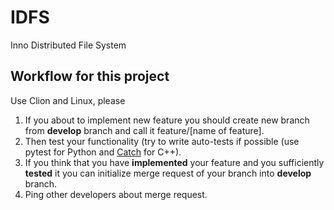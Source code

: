 # IDFS
Inno Distributed File System

## Workflow for this project
Use Clion and Linux, please

1. If you about to implement new feature you should create new branch from **develop** branch and call it feature/[name of feature].
2. Then test your functionality (try to write auto-tests if possible (use pytest for Python and [Catch](https://github.com/catchorg/Catch2/blob/master/docs/tutorial.md) for C++).
3. If you think that you have **implemented** your feature and you sufficiently **tested** it you can initialize merge request of your branch into **develop** branch.
4. Ping other developers about merge request.

